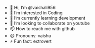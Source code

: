 - 👋 Hi, I’m @vaishali956
- 👀 I’m interested in Coding
- 🌱 I’m currently learning development
- 💞️ I’m looking to collaborate on youtube
- 📫 How to reach me with github
- 😄 Pronouns: vaishu
- ⚡ Fun fact: extrovert

<!---
vaishali956/vaishali956 is a ✨ special ✨ repository because its `README.md` (this file) appears on your GitHub profile.
You can click the Preview link to take a look at your changes.
--->
